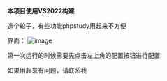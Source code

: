 **本项目使用VS2022构建**

造个轮子，有些功能phpstudy用起来不方便

界面：
![image](https://user-images.githubusercontent.com/106856146/172055850-754db0d2-d81e-4dde-b107-8ff2db058052.png)


第一次运行的时候需要先点击左上角的配置按钮进行配置

如果用起来有问题，请联系我
